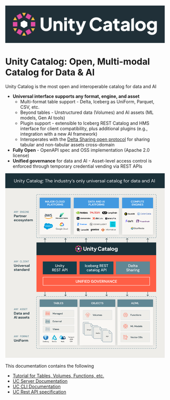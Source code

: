 ![image info](./../uc-logo-horiz.png)

# Unity Catalog: Open, Multi-modal Catalog for Data & AI
Unity Catalog is the most open and interoperable catalog for data and AI
- **Universal interface supports any format, engine, and asset**
    - Multi-format table support - Delta, Iceberg as UniForm, Parquet, CSV, etc.
    - Beyond tables - Unstructured data (Volumes) and AI assets (ML models, Gen AI tools)
    - Plugin support - extensible to Iceberg REST Catalog and HMS interface for client compatibility,
      plus additional plugins (e.g., integration with a new AI framework)
    - Interoperates with the [Delta Sharing open protocol](https://delta.io/sharing/) for sharing tabular and non-tabular assets cross-domain
- **Fully Open** - OpenAPI spec and OSS implementation (Apache 2.0 license)
- **Unified governance** for data and AI - Asset-level access control is enforced through
  temporary credential vending via REST APIs

![image info](./../uc.png)

This documentation contains the following
- [Tutorial for Tables, Volumes, Functions, etc.](./tutorial.md)
- [UC Server Documentation](./server.md)
- [UC CLI Documentation](./cli.md)
- [UC Rest API specification](../api/)
